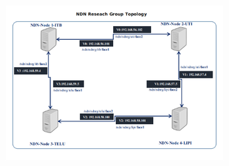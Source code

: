 
![alt tag](https://github.com/syaifulahdan/Mini-NDN-Work/blob/main/Assignment%202:NDNrg-Topology/NDNrg-Image/topology.png)
 
